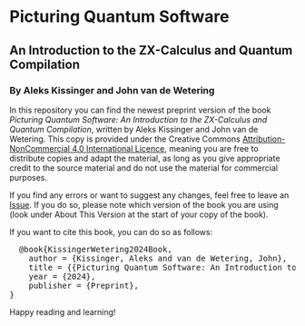 # Picturing Quantum Software
## An Introduction to the ZX-Calculus and Quantum Compilation
### By Aleks Kissinger and John van de Wetering

In this repository you can find the newest preprint version of the book *Picturing Quantum Software: An Introduction to the ZX-Calculus and Quantum Compilation*, written by Aleks Kissinger and John van de Wetering.
This copy is provided under the Creative Commons [Attribution-NonCommercial 4.0 International Licence](https://creativecommons.org/licenses/by-nc/4.0/), meaning you are free to distribute copies and adapt the material, as long as you give appropriate credit to the source material and do not use the material for commercial purposes.

If you find any errors or want to suggest any changes, feel free to leave an [Issue](https://github.com/zxcalc/book/issues). If you do so, please note which version of the book you are using (look under About This Version at the start of your copy of the book).

If you want to cite this book, you can do so as follows:
<pre>
  @book{KissingerWetering2024Book,
    author = {Kissinger, Aleks and van de Wetering, John},
    title = {{Picturing Quantum Software: An Introduction to the ZX-Calculus and Quantum Compilation}},
    year = {2024},
    publisher = {Preprint},
}
</pre>

Happy reading and learning!
